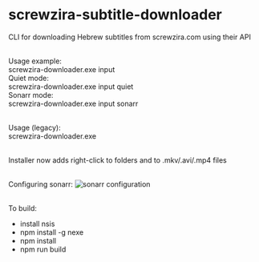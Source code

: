 # screwzira-subtitle-downloader

CLI for downloading Hebrew subtitles from screwzira.com using their API

<br>Usage example:
<br>screwzira-downloader.exe input <video-file-full-path>
<br>Quiet mode:
<br>screwzira-downloader.exe input <video-file-full-path> quiet
<br>Sonarr mode:
<br>screwzira-downloader.exe input sonarr

<br>Usage (legacy):
<br>screwzira-downloader.exe <video-file-full-path>

<br>Installer now adds right-click to folders and to .mkv/.avi/.mp4 files


<br>Configuring sonarr:
![sonarr configuration](https://raw.githubusercontent.com/yoavain/screwzira-subtitle-downloader/master/resources/screenshots/sonarr-custom-script.png)

<br>To build:
 * install nsis
 * npm install -g nexe
 * npm install
 * npm run build

